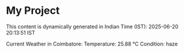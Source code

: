 # My Project

This content is dynamically generated in Indian Time (IST): 2025-06-20 20:13:51 IST


Current Weather in Coimbatore:
Temperature: 25.88 °C
Condition: haze
